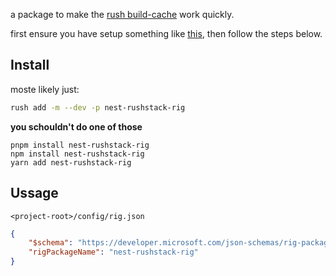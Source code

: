 
a package to make the [rush build-cache](https://rushjs.io/pages/maintainer/build_cache/) work quickly.

first ensure you have setup something like [this](https://rushjs.io/pages/maintainer/build_cache/#enabling-the-local-disk-cache), then follow the steps below.


## Install

moste likely just:
```bash
rush add -m --dev -p nest-rushstack-rig
```

**you schouldn't do one of those**
```
pnpm install nest-rushstack-rig
npm install nest-rushstack-rig
yarn add nest-rushstack-rig
```

## Ussage


`<project-root>/config/rig.json`
```json
{
    "$schema": "https://developer.microsoft.com/json-schemas/rig-package/rig.schema.json",
    "rigPackageName": "nest-rushstack-rig"
}
```